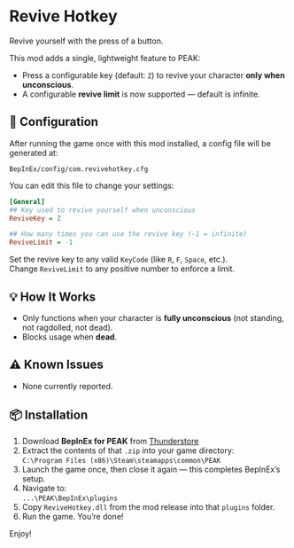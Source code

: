 # Revive Hotkey

Revive yourself with the press of a button.

This mod adds a single, lightweight feature to PEAK:
- Press a configurable key (default: `Z`) to revive your character **only when unconscious**.
- A configurable **revive limit** is now supported — default is infinite.

## 🔧 Configuration

After running the game once with this mod installed, a config file will be generated at:

```
BepInEx/config/com.revivehotkey.cfg
```

You can edit this file to change your settings:

```ini
[General]
## Key used to revive yourself when unconscious
ReviveKey = Z

## How many times you can use the revive key (-1 = infinite)
ReviveLimit = -1
```

Set the revive key to any valid `KeyCode` (like `R`, `F`, `Space`, etc.).  
Change `ReviveLimit` to any positive number to enforce a limit.

## 💡 How It Works

- Only functions when your character is **fully unconscious** (not standing, not ragdolled, not dead).
- Blocks usage when **dead**.

## ⚠️ Known Issues

- None currently reported.

## 📦 Installation

1. Download **BepInEx for PEAK** from [Thunderstore](https://thunderstore.io/c/peak/p/BepInEx/BepInExPack_PEAK/)
2. Extract the contents of that `.zip` into your game directory:  
   `C:\Program Files (x86)\Steam\steamapps\common\PEAK`
3. Launch the game once, then close it again — this completes BepInEx’s setup.
4. Navigate to:  
   `...\PEAK\BepInEx\plugins`
5. Copy `ReviveHotkey.dll` from the mod release into that `plugins` folder.
6. Run the game. You’re done!

Enjoy!
